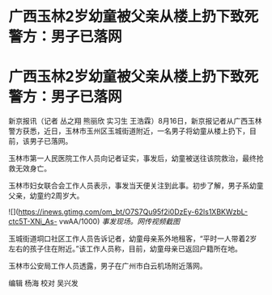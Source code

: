 # 广西玉林2岁幼童被父亲从楼上扔下致死 警方：男子已落网

# 广西玉林2岁幼童被父亲从楼上扔下致死 警方：男子已落网

新京报讯（记者 丛之翔 熊丽欣 实习生
王浩霖）8月16日，新京报记者从广西玉林警方获悉，近日，玉林市玉州区玉城街道附近，一名男子将幼童从楼上扔下，目前，该男子已落网。

玉林市第一人民医院工作人员向记者证实，事发后，幼童被送往该院救治，最终抢救无效身亡。

玉林市妇女联合会工作人员表示，事发当天便关注到此事。初步了解，男子系幼童父亲，幼童约2周岁大。

![](https://inews.gtimg.com/om_bt/O7S7Qu95f2i0DzEy-62ls1XBKWzbL-ctc5T-XNi_As-
vwAA/1000) _事发现场。网传视频截图_

玉城街道垌口社区工作人员告诉记者，幼童母亲系外地租客，“平时一人带着2岁左右的孩子住在附近。”该工作人员称，目前，幼童母亲已返回户籍所在地。

玉林市公安局工作人员透露，男子在广州市白云机场附近落网。

编辑 杨海 校对 吴兴发

